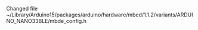 Changed file ~/Library/Arduino15/packages/arduino/hardware/mbed/1.1.2/variants/ARDUINO_NANO33BLE/mbde_config.h

